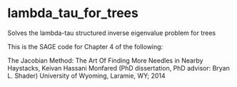 lambda_tau_for_trees
====================

Solves the lambda-tau structured inverse eigenvalue problem for trees

This is the SAGE code for Chapter 4 of the following:

The Jacobian Method: The Art Of Finding More Needles in Nearby Haystacks, Keivan Hassani Monfared (PhD dissertation, PhD advisor: Bryan L. Shader) University of Wyoming, Laramie, WY; 2014
